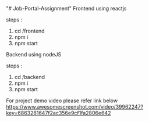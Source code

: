 "# Job-Portal-Assignment" 
Frontend using reactjs

steps : 

1. cd /frontend
2. npm i
3. npm start


Backend using nodeJS

steps : 

1. cd /backend
2. npm i
3. npm start


For project demo video please refer link below 
https://www.awesomescreenshot.com/video/39962247?key=6863281647f2ac356e9cf1fa2806e642